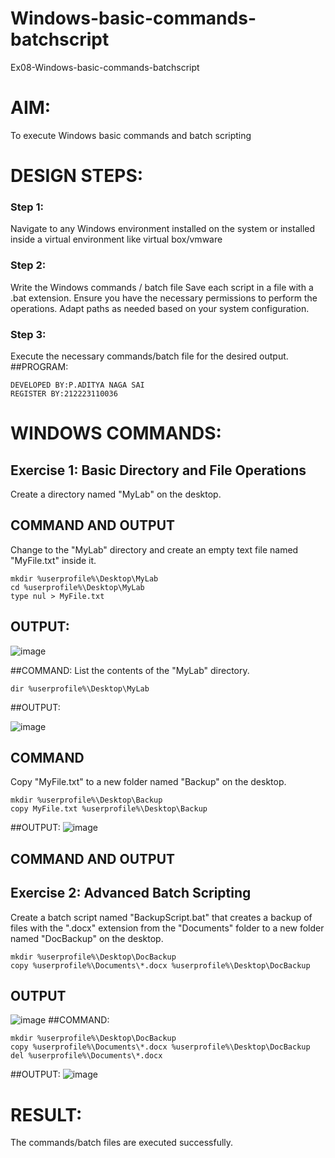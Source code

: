 # Windows-basic-commands-batchscript
Ex08-Windows-basic-commands-batchscript

# AIM:
To execute Windows basic commands and batch scripting

# DESIGN STEPS:

### Step 1:

Navigate to any Windows environment installed on the system or installed inside a virtual environment like virtual box/vmware 

### Step 2:

Write the Windows commands / batch file
Save each script in a file with a .bat extension.
Ensure you have the necessary permissions to perform the operations.
Adapt paths as needed based on your system configuration.
### Step 3:

Execute the necessary commands/batch file for the desired output. 
##PROGRAM:
```
DEVELOPED BY:P.ADITYA NAGA SAI
REGISTER BY:212223110036

```

# WINDOWS COMMANDS:
## Exercise 1: Basic Directory and File Operations
Create a directory named "MyLab" on the desktop.


## COMMAND AND OUTPUT

Change to the "MyLab" directory and create an empty text file named "MyFile.txt" inside it.
```
mkdir %userprofile%\Desktop\MyLab
cd %userprofile%\Desktop\MyLab
type nul > MyFile.txt
```

## OUTPUT: 
![image](https://github.com/Nagasaichowdary/Windows-basic-commands-batchscript/assets/155174528/6d0e51e8-8e6a-4973-a050-bdfb5ad8075a)

##COMMAND:
List the contents of the "MyLab" directory.
```
dir %userprofile%\Desktop\MyLab
```
##OUTPUT:

![image](https://github.com/Nagasaichowdary/Windows-basic-commands-batchscript/assets/155174528/99d6c08e-4b59-42fb-ab54-e6a4a22c3a6d)

## COMMAND

Copy "MyFile.txt" to a new folder named "Backup" on the desktop.
```
mkdir %userprofile%\Desktop\Backup
copy MyFile.txt %userprofile%\Desktop\Backup
```
##OUTPUT:
![image](https://github.com/Nagasaichowdary/Windows-basic-commands-batchscript/assets/155174528/95aa5fef-614c-4c22-9beb-8f75e8d0da04)

## COMMAND AND OUTPUT


## Exercise 2: Advanced Batch Scripting
Create a batch script named "BackupScript.bat" that creates a backup of files with the ".docx" extension from the "Documents" folder to a new folder named "DocBackup" on the desktop.

```
mkdir %userprofile%\Desktop\DocBackup
copy %userprofile%\Documents\*.docx %userprofile%\Desktop\DocBackup
```

## OUTPUT
![image](https://github.com/jayadev133/Windows-basic-commands-batchscript/assets/150319465/9329856b-286b-4f8b-be2b-a00fe55c0e8b)
##COMMAND:
```
mkdir %userprofile%\Desktop\DocBackup
copy %userprofile%\Documents\*.docx %userprofile%\Desktop\DocBackup
del %userprofile%\Documents\*.docx
```
##OUTPUT:
![image](https://github.com/jayadev133/Windows-basic-commands-batchscript/assets/150319465/6eeef4a6-7d82-4a16-bc73-cc2f237a5445)


# RESULT:
The commands/batch files are executed successfully.
